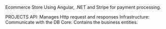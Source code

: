 Ecommerce Store Using Angular, .NET and Stripe for payment processing. 

PROJECTS
API: Manages Http request and responses
Infrastructure: Communicate with the DB
Core: Contains the business entities.
